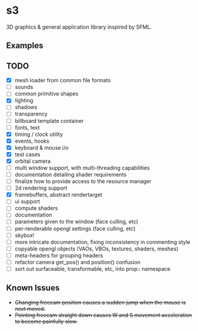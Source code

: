 # s3

3D graphics & general application library inspired by SFML.

## Examples

## TODO

- [x] mesh loader from common file formats
- [ ] sounds
- [ ] common primitive shapes
- [x] lighting
- [ ] shadows
- [ ] transparency
- [ ] billboard template container
- [ ] fonts, text
- [x] timing / clock utility
- [x] events, hooks
- [x] keyboard & mouse i/o
- [x] test cases
- [x] orbital camera
- [ ] multi window support, with multi-threading capabilities
- [ ] documentation detailing shader requirements
- [ ] finalize how to provide access to the resource manager
- [ ] 2d rendering support
- [x] framebuffers, abstract rendertarget
- [ ] ui support
- [ ] compute shaders
- [ ] documentation
- [ ] parameters given to the window (face culling, etc)
- [ ] per-renderable opengl settings (face culling, etc)
- [ ] skybox!
- [ ] more intricate documentation, fixing inconsistency in commenting style
- [ ] copyable opengl objects (VAOs, VBOs, textures, shaders, meshes)
- [ ] meta-headers for grouping headers
- [ ] refactor camera get_pos() and position() confusion
- [ ] sort out surfaceable, transformable, etc, into prop:: namespace

## Known Issues

- ~~Changing freecam position causes a sudden jump when the mouse is next moved.~~
- ~~Pointing freecam straight down causes W and S movement acceleration to become painfully slow.~~
